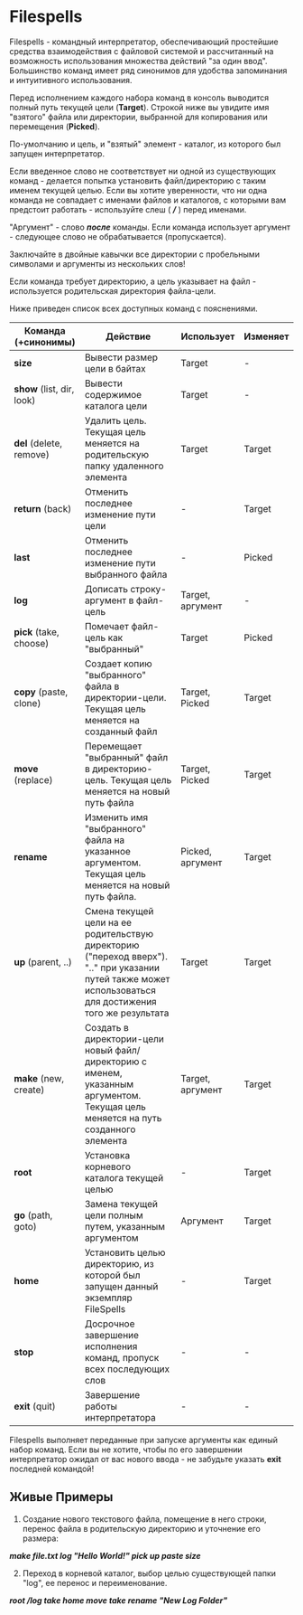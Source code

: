 # Filespells
Filespells - командный интерпретатор, обеспечивающий простейшие средства взаимодействия с файловой системой и рассчитанный на возможность использования множества действий "за один ввод". Большинство команд имеет ряд синонимов для удобства запоминания и интуитивного использования.

Перед исполнением каждого набора команд в консоль выводится полный путь текущей цели (**Target**).
Строкой ниже вы увидите имя "взятого" файла или директории, выбранной для копирования или перемещения (**Picked**).

По-умолчанию и цель, и "взятый" элемент - каталог, из которого был запущен интерпретатор.

Если введенное слово не соответствует ни одной из существующих команд - делается попытка установить файл/директорию с таким именем текущей целью. Если вы хотите уверенности, что ни одна команда не совпадает с именами файлов и каталогов, с которыми вам предстоит работать - используйте слеш ( ***/*** ) перед именами.

"Аргумент" - слово ***после*** команды. Если команда использует аргумент - следующее слово не обрабатывается (пропускается).

Заключайте в двойные кавычки все директории с пробельными символами и аргументы из нескольких слов!

Если команда требует директорию, а цель указывает на файл - используется родительская директория файла-цели.

Ниже приведен список всех доступных команд с пояснениями.

Команда (+синонимы)      |                        Действие                    |    Использует     |  Изменяет
-------------------------|----------------------------------------------------|-------------------|-----------
**size**                 | Вывести размер цели в байтах                       | Target            | -
**show** (list, dir, look) | Вывести содержимое каталога цели                   | Target            | -
**del** (delete, remove) | Удалить цель. Текущая цель меняется на родительскую папку удаленного элемента | Target   | Target
**return** (back)        | Отменить последнее изменение пути цели             | -                 | Target
**last**                 | Отменить последнее изменение пути выбранного файла | -                 | Picked
**log**                  | Дописать строку-аргумент в файл-цель                        | Target, аргумент  | -
**pick** (take, choose)  | Помечает файл-цель как "выбранный"                 | Target            | Picked
**copy** (paste, clone)  | Создает копию "выбранного" файла в директории-цели. Текущая цель меняется на созданный файл | Target, Picked            | Target
**move** (replace)       | Перемещает "выбранный" файл в директорию-цель. Текущая цель меняется на новый путь файла | Target, Picked            | Target
**rename**               | Изменить имя "выбранного" файла на указанное аргументом. Текущая цель меняется на новый путь файла. | Picked, аргумент | Target
**up** (parent, ..)      | Смена текущей цели на ее родительствую директорию ("переход вверх"). ".." при указании путей также может использоваться для достижения того же результата | Target         | Target
**make** (new, create)   | Создать в директории-цели новый файл/директорию с именем, указанным аргументом. Текущая цель меняется на путь созданного элемента | Target, аргумент | Target
**root**                 | Установка корневого каталога текущей целью | -            | Target
**go** (path, goto)      | Замена текущей цели полным путем, указанным аргументом | Аргумент | Target
**home**       | Установить целью директорию, из которой был запущен данный экземпляр FileSpells | -   | Target
**stop**                 | Досрочное завершение исполнения команд, пропуск всех последующих слов | -            | -
**exit** (quit)          | Завершение работы интерпретатора | -            | -

Filespells выполняет переданные при запуске аргументы как единый набор команд. Если вы не хотите, чтобы по его завершении интерпретатор ожидал от вас нового ввода - не забудьте указать **exit** последней командой!

## Живые Примеры

1. Создание нового текстового файла, помещение в него строки, перенос файла в родительскую директорию и уточнение его размера:

***make file.txt log "Hello World!" pick up paste size***

2. Переход в корневой каталог, выбор целью существующей папки "log", ее перенос и переименование.

***root /log take home move take rename "New Log Folder"***


